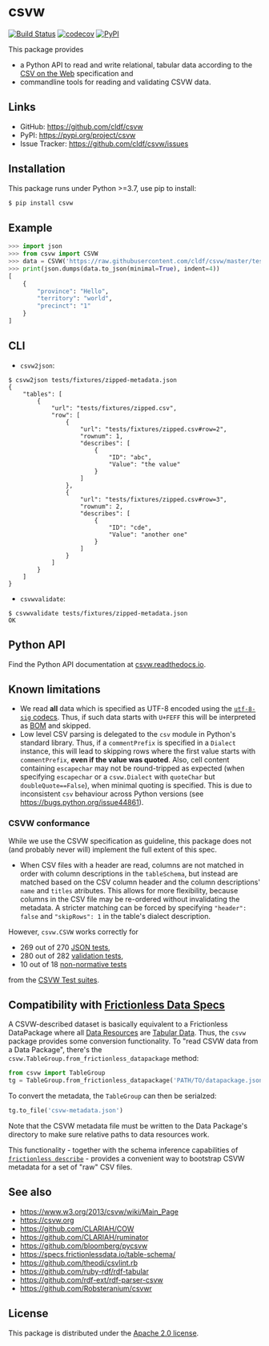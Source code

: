 # csvw

[![Build Status](https://github.com/cldf/csvw/workflows/tests/badge.svg)](https://github.com/cldf/csvw/actions?query=workflow%3Atests)
[![codecov](https://codecov.io/gh/cldf/csvw/branch/master/graph/badge.svg)](https://codecov.io/gh/cldf/csvw)
[![PyPI](https://img.shields.io/pypi/v/csvw.svg)](https://pypi.org/project/csvw)

This package provides
- a Python API to read and write relational, tabular data according to the [CSV on the Web](https://csvw.org/) specification and 
- commandline tools for reading and validating CSVW data.


## Links

- GitHub: https://github.com/cldf/csvw
- PyPI: https://pypi.org/project/csvw
- Issue Tracker: https://github.com/cldf/csvw/issues


## Installation

This package runs under Python >=3.7, use pip to install:

```bash
$ pip install csvw
```


## Example

```python
>>> import json
>>> from csvw import CSVW
>>> data = CSVW('https://raw.githubusercontent.com/cldf/csvw/master/tests/fixtures/test.tsv')
>>> print(json.dumps(data.to_json(minimal=True), indent=4))
[
    {
        "province": "Hello",
        "territory": "world",
        "precinct": "1"
    }
]
```

## CLI

- `csvw2json`:

```shell
$ csvw2json tests/fixtures/zipped-metadata.json 
{
    "tables": [
        {
            "url": "tests/fixtures/zipped.csv",
            "row": [
                {
                    "url": "tests/fixtures/zipped.csv#row=2",
                    "rownum": 1,
                    "describes": [
                        {
                            "ID": "abc",
                            "Value": "the value"
                        }
                    ]
                },
                {
                    "url": "tests/fixtures/zipped.csv#row=3",
                    "rownum": 2,
                    "describes": [
                        {
                            "ID": "cde",
                            "Value": "another one"
                        }
                    ]
                }
            ]
        }
    ]
}
```

- `csvwvalidate`:

```shell
$ csvwvalidate tests/fixtures/zipped-metadata.json 
OK
```


## Python API

Find the Python API documentation at [csvw.readthedocs.io](https://csvw.readthedocs.io/en/latest/).


## Known limitations

- We read **all** data which is specified as UTF-8 encoded using the 
  [`utf-8-sig` codecs](https://docs.python.org/3/library/codecs.html#module-encodings.utf_8_sig).
  Thus, if such data starts with `U+FEFF` this will be interpreted as [BOM](https://en.wikipedia.org/wiki/Byte_order_mark)
  and skipped.
- Low level CSV parsing is delegated to the `csv` module in Python's standard library. Thus, if a `commentPrefix`
  is specified in a `Dialect` instance, this will lead to skipping rows where the first value starts
  with `commentPrefix`, **even if the value was quoted**.
  Also, cell content containing `escapechar` may not be round-tripped as expected (when specifying
  `escapechar` or a `csvw.Dialect` with `quoteChar` but `doubleQuote==False`),
  when minimal quoting is specified. This is due to inconsistent `csv` behaviour
  across Python versions (see https://bugs.python.org/issue44861).


### CSVW conformance

While we use the CSVW specification as guideline, this package does not (and 
probably never will) implement the full extent of this spec.

- When CSV files with a header are read, columns are not matched in order with
  column descriptions in the `tableSchema`, but instead are matched based on the
  CSV column header and the column descriptions' `name` and `titles` atributes.
  This allows for more flexibility, because columns in the CSV file may be
  re-ordered without invalidating the metadata. A stricter matching can be forced
  by specifying `"header": false` and `"skipRows": 1` in the table's dialect
  description.

However, `csvw.CSVW` works correctly for
- 269 out of 270 [JSON tests](https://w3c.github.io/csvw/tests/#manifest-json),
- 280 out of 282 [validation tests](https://w3c.github.io/csvw/tests/#manifest-validation),
- 10 out of 18 [non-normative tests](https://w3c.github.io/csvw/tests/#manifest-nonnorm)

from the [CSVW Test suites](https://w3c.github.io/csvw/tests/).


## Compatibility with [Frictionless Data Specs](https://specs.frictionlessdata.io/)

A CSVW-described dataset is basically equivalent to a Frictionless DataPackage where all 
[Data Resources](https://specs.frictionlessdata.io/data-resource/) are [Tabular Data](https://specs.frictionlessdata.io/tabular-data-resource/).
Thus, the `csvw` package provides some conversion functionality. To
"read CSVW data from a Data Package", there's the `csvw.TableGroup.from_frictionless_datapackage` method:
```python
from csvw import TableGroup
tg = TableGroup.from_frictionless_datapackage('PATH/TO/datapackage.json')
```
To convert the metadata, the `TableGroup` can then be serialzed:
```python
tg.to_file('csvw-metadata.json')
```

Note that the CSVW metadata file must be written to the Data Package's directory
to make sure relative paths to data resources work.

This functionality - together with the schema inference capabilities
of [`frictionless describe`](https://frictionlessdata.io/tooling/python/describing-data/#describe-functions) - provides
a convenient way to bootstrap CSVW metadata for a set of "raw" CSV
files.


## See also

- https://www.w3.org/2013/csvw/wiki/Main_Page
- https://csvw.org
- https://github.com/CLARIAH/COW
- https://github.com/CLARIAH/ruminator
- https://github.com/bloomberg/pycsvw
- https://specs.frictionlessdata.io/table-schema/
- https://github.com/theodi/csvlint.rb
- https://github.com/ruby-rdf/rdf-tabular
- https://github.com/rdf-ext/rdf-parser-csvw
- https://github.com/Robsteranium/csvwr


## License

This package is distributed under the [Apache 2.0 license](https://opensource.org/licenses/Apache-2.0).

